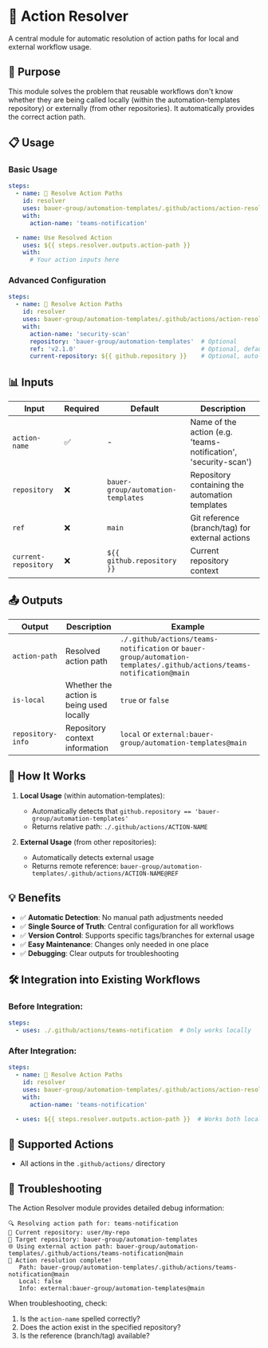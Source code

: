 # 🔗 Action Resolver

A central module for automatic resolution of action paths for local and external workflow usage.

## 🎯 Purpose

This module solves the problem that reusable workflows don't know whether they are being called locally (within the automation-templates repository) or externally (from other repositories). It automatically provides the correct action path.

## 📋 Usage

### Basic Usage

```yaml
steps:
  - name: 🔗 Resolve Action Paths
    id: resolver
    uses: bauer-group/automation-templates/.github/actions/action-resolver@main
    with:
      action-name: 'teams-notification'

  - name: Use Resolved Action
    uses: ${{ steps.resolver.outputs.action-path }}
    with:
      # Your action inputs here
```

### Advanced Configuration

```yaml
steps:
  - name: 🔗 Resolve Action Paths
    id: resolver
    uses: bauer-group/automation-templates/.github/actions/action-resolver@main
    with:
      action-name: 'security-scan'
      repository: 'bauer-group/automation-templates'  # Optional
      ref: 'v2.1.0'                                   # Optional, default: main
      current-repository: ${{ github.repository }}    # Optional, auto-detected
```

## 📊 Inputs

| Input | Required | Default | Description |
|-------|----------|---------|-------------|
| `action-name` | ✅ | - | Name of the action (e.g. 'teams-notification', 'security-scan') |
| `repository` | ❌ | `bauer-group/automation-templates` | Repository containing the automation templates |
| `ref` | ❌ | `main` | Git reference (branch/tag) for external actions |
| `current-repository` | ❌ | `${{ github.repository }}` | Current repository context |

## 📤 Outputs

| Output | Description | Example |
|--------|-------------|---------|
| `action-path` | Resolved action path | `./.github/actions/teams-notification` or `bauer-group/automation-templates/.github/actions/teams-notification@main` |
| `is-local` | Whether the action is being used locally | `true` or `false` |
| `repository-info` | Repository context information | `local` or `external:bauer-group/automation-templates@main` |

## 🔄 How It Works

1. **Local Usage** (within automation-templates):
   - Automatically detects that `github.repository == 'bauer-group/automation-templates'`
   - Returns relative path: `./.github/actions/ACTION-NAME`

2. **External Usage** (from other repositories):
   - Automatically detects external usage
   - Returns remote reference: `bauer-group/automation-templates/.github/actions/ACTION-NAME@REF`

## 💡 Benefits

- ✅ **Automatic Detection**: No manual path adjustments needed
- ✅ **Single Source of Truth**: Central configuration for all workflows
- ✅ **Version Control**: Supports specific tags/branches for external usage
- ✅ **Easy Maintenance**: Changes only needed in one place
- ✅ **Debugging**: Clear outputs for troubleshooting

## 🛠️ Integration into Existing Workflows

### Before Integration:
```yaml
steps:
  - uses: ./.github/actions/teams-notification  # Only works locally
```

### After Integration:
```yaml
steps:
  - name: 🔗 Resolve Action Paths
    id: resolver
    uses: bauer-group/automation-templates/.github/actions/action-resolver@main
    with:
      action-name: 'teams-notification'
      
  - uses: ${{ steps.resolver.outputs.action-path }}  # Works both locally and externally
```

## 🔧 Supported Actions

- All actions in the `.github/actions/` directory

## 🐛 Troubleshooting

The Action Resolver module provides detailed debug information:

```
🔍 Resolving action path for: teams-notification
📍 Current repository: user/my-repo
🎯 Target repository: bauer-group/automation-templates
🌐 Using external action path: bauer-group/automation-templates/.github/actions/teams-notification@main
🎉 Action resolution complete!
   Path: bauer-group/automation-templates/.github/actions/teams-notification@main
   Local: false
   Info: external:bauer-group/automation-templates@main
```

When troubleshooting, check:
1. Is the `action-name` spelled correctly?
2. Does the action exist in the specified repository?
3. Is the reference (branch/tag) available?